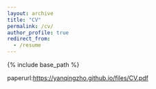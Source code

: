 ```yaml
---
layout: archive
title: "CV"
permalink: /cv/
author_profile: true
redirect_from:
  - /resume
---
```


{% include base_path %}


paperurl:https://yanqingzho.github.io/files/CV.pdf






